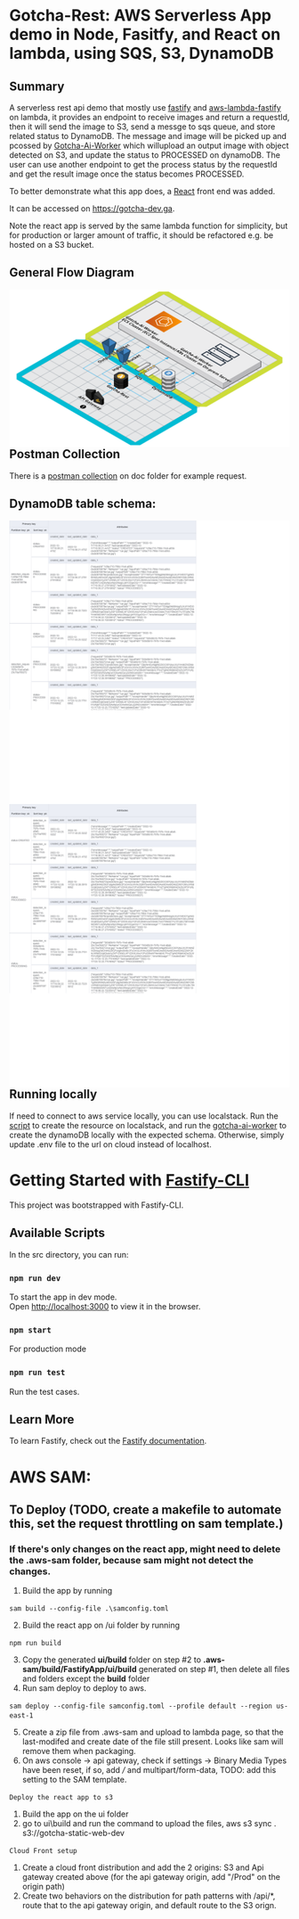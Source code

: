 # Gotcha-Rest: AWS Serverless App demo in Node, Fasitfy, and React on lambda, using SQS, S3, DynamoDB

## Summary

A serverless rest api demo that mostly use [fastify](https://www.fastify.io/) and [aws-lambda-fastify](https://github.com/fastify/aws-lambda-fastify) on lambda, it provides an endpoint to receive images and return a requestId, then it will send the image to S3, send a messge to sqs queue, and store related status to DynamoDB. The message and image will be picked up and pcossed by [Gotcha-Ai-Worker](https://github.com/liang121900/gotcha-ai-worker) which willupload an output image with object detected on S3, and update the status to PROCESSED on dynamoDB. The user can use another endpoint to get the process status by the requestId and get the result image once the status becomes PROCESSED.

To better demonstrate what this app does, a [React](https://reactjs.org/) front end was added.

It can be accessed on https://gotcha-dev.ga. 

Note the react app is served by the same lambda function for simplicity, but for production or larger amount of traffic, it should be refactored e.g. be hosted on a S3 bucket.

## General Flow Diagram
<img src="./doc/gotcha-architecture.png"
alt="Schema 1"
style="float: left; margin-right: 10px;" />

## Postman Collection
There is a [postman collection](./doc/postman/gotcha-ai.postman_collection.json) on doc folder for example request.

## DynamoDB table schema:
<img src="./doc/schema/gotcha-object-detection-dev.png"
alt="Schema 1"
style="float: left; margin-right: 10px;" />

<img src="./doc/schema/GSI_gotcha-object-detection-dev_gsi-sk-pk.png"
alt="Schema 1"
style="float: left; margin-right: 10px;" />

## Running locally
If need to connect to aws service locally, you can use localstack.
Run the [script](https://github.com/liang121900/gotcha-ai-worker/blob/master/local/create-local-aws-resource.py) to create the resource on localstack, and run the [gotcha-ai-worker](https://github.com/liang121900/gotcha-ai-worker) to create the dynamoDB locally with the expected schema.
Otherwise, simply update .env file to the url on cloud instead of localhost.

# Getting Started with [Fastify-CLI](https://www.npmjs.com/package/fastify-cli)
This project was bootstrapped with Fastify-CLI.

## Available Scripts

In the src directory, you can run:

### `npm run dev`

To start the app in dev mode.\
Open [http://localhost:3000](http://localhost:3000) to view it in the browser.

### `npm start`

For production mode

### `npm run test`

Run the test cases.

## Learn More

To learn Fastify, check out the [Fastify documentation](https://www.fastify.io/docs/latest/).

# AWS SAM:
## To Deploy (**TODO**, create a makefile to automate this, set the request throttling on sam template.)
### If there's only changes on the react app, might need to delete the .aws-sam folder, because sam might not detect the changes.
1. Build the app by running 

```sam build --config-file .\samconfig.toml```

2. Build the react app on /ui folder by running

```npm run build```

3. Copy the generated **ui/build** folder on step #2 to **.aws-sam/build/FastifyApp/ui/build** generated on step #1, then delete all files and folders except the **build** folder
4. Run sam deploy to deploy to aws.

```sam deploy --config-file samconfig.toml --profile default --region us-east-1```

5. Create a zip file from .aws-sam and upload to lambda page, so that the last-modifed and create date of the file still present. Looks like sam will remove them when packaging.
6. On aws console -> api gateway, check if settings -> Binary Media Types have been reset, if so, add */* and multipart/form-data, TODO: add this setting to the SAM template.

```Deploy the react app to s3```
1. Build the app on the ui folder
2. go to ui\build and run the command to upload the files, aws s3 sync . s3://gotcha-static-web-dev

```Cloud Front setup```
1. Create a cloud front distribution and add the 2 origins: S3 and Api gateway created above (for the api gateway origin, add "/Prod" on the origin path)
2. Create two behaviors on the distribution for path patterns with /api/*, route that to the api gateway origin, and default route to the S3 orign.
